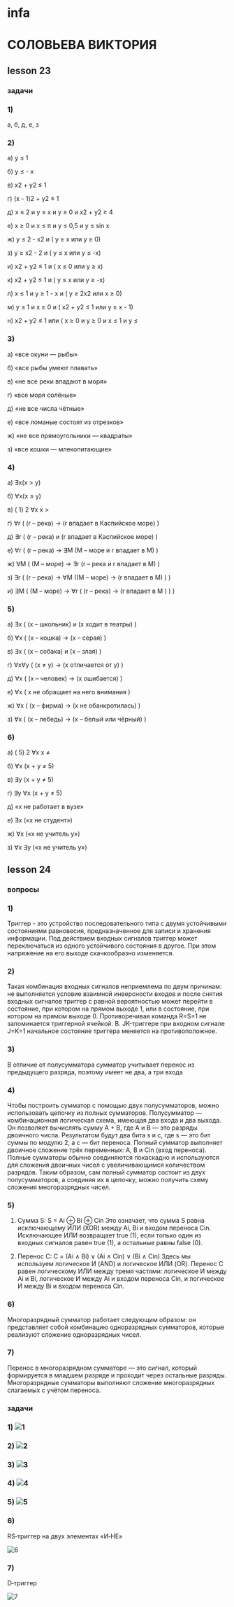 # infa
# СОЛОВЬЕВА ВИКТОРИЯ
## **lesson 23**
### **задачи**
### 1)

а, б, д, е, з

### 2) 

а)  у ≤ 1

б)  у ≤ - х

в)  х2 + у2 ≤ 1

г)  (х - 1)2 + у2 ≤ 1

д)  х ≤ 2 и у ≤ х и у ≥ 0 и х2 + у2 ≥ 4

е)  х  ≥ 0 и х ≤ π и у ≤ 0,5 и y ≤ sin х

ж)  у ≤ 2 - х2 и ( у ≥ х или у ≥ 0)

з)    у ≥ х2 - 2 и ( у ≤ х или у ≤ -х)

и)    х2 + у2 ≤ 1 и ( х ≤ 0 или у ≥ х)

к)    х2 + у2 ≤ 1 и ( у ≤ х или у ≥ -х)

л)    х ≤ 1 и у ≥ 1 - х и ( у ≥ 2х2 или х ≥ 0)

м)   у ≤ 1 и х ≥  0 и ( х2 + у2 ≤ 1 или у ≥ х - 1)

н)    х2 + у2 ≤ 1 или ( х ≥ 0 и у ≥ 0 и х ≤ 1 и у ≤

### 3) 

а)    «все окуни — рыбы»

б)    «все рыбы умеют плавать»

в)    «не все реки впадают в моря»

г)    «все моря солёные»

д)    «не все числа чётные»

е)    «все ломаные состоят из отрезков»

ж)   «не все прямоугольники — квадраты»

з)    «все кошки — млекопитающие»

### 4)
а) ∃x(x > y) 

б) ∀x(x ≤ y) 

в) ( 1) 2 ∀x x > 

г) ∀r ( (r – река)  → (r впадает в Каспийское море) ) 


д) ∃r ( (r – река)  и (r впадает в Каспийское море) ) 

е) ∀r ( (r – река) →  ∃M (M – море и r впадает в M) ) 

ж) ∀M ( (M – море) →   ∃r (r – река и r впадает в M) ) 

з) ∃r ( (r – река)  →  ∀M ((M – море) → (r впадает в M) ) ) 

и) ∃M ( (M – море)  →  ∀r ( (r – река) → (r впадает в M ) ) )

### 5)

а) ∃x ( (x – школьник) и (x ходит в театры) ) 

б) ∀x ( (x – кошка) → (x – серая) ) 

в) ∃x ( (x – собака) и (x – злая) ) 

г) ∀x∀y ( (x ≠ y) → (x отличается от y) ) 

д) ∀x ( (x – человек) → (x ошибается) ) 

е) ∀x (  x не обращает на него внимания ) 

ж) ∀x ( (x – фирма) → (x не обанкротилась) ) 

з) ∀x ( (x – лебедь) → (x – белый или чёрный) ) 

### 6)

а) ( 5) 2 ∀x x ≠ 

б) ∀x (x + y ≠ 5) 

в) ∃y (x + y ≠ 5) 

г) ∃y ∀x (x + y ≠ 5) 

д) «x не работает в вузе» 

е) ∃x («x не студент») 

ж) ∀x («x не учитель y») 

з) ∀x ∃y («x не учитель y»)
 
## **lesson 24**
### **вопросы**

### 1)

Триггер - это устройство последовательного типа с двумя устойчивыми состояниями равновесия, предназначенное для записи и хранения информации. Под действием входных сигналов триггер может переключаться из одного устойчивого состояния в другое. При этом напряжение на его выходе скачкообразно изменяется.
   
### 2)

Такая комбинация входных сигналов неприемлема по двум причинам: не выполняется условие взаимной инверсности входов и после снятия входных сигналов триггер с равной вероятностью может перейти в состояние, при котором на прямом выходе 1, или в состояние, при котором на прямом выходе 0. Противоречивая команда R=S=1 не запоминается триггерной ячейкой. В. JK-триггере при входном сигнале J=K=1 начальное состояние триггера меняется на противоположное.

### 3)

В отличие от полусумматора сумматор учитывает перенос из предыдущего разряда, поэтому имеет не два, а три входа

### 4)

Чтобы построить сумматор с помощью двух полусумматоров, можно использовать цепочку из полных сумматоров. 
Полусумматор — комбинационная логическая схема, имеющая два входа и два выхода. Он позволяет вычислять сумму A + B, где A и B — это разряды двоичного числа. Результатом будут два бита s и c, где s — это бит суммы по модулю 2, а c — бит переноса. 
Полный сумматор выполняет двоичное сложение трёх переменных: A, B и Cin (вход переноса). Полные сумматоры обычно соединяются покаскадно и используются для сложения двоичных чисел с увеличивающимся количеством разрядов. 
Таким образом, сам полный сумматор состоит из двух полусумматоров, а соединяя их в цепочку, можно получить схему сложения многоразрядных чисел. 

### 5) 

1. Сумма S: S = Ai ⊕ Bi ⊕ Cin
Это означает, что сумма S равна исключающему ИЛИ (XOR) между Ai, Bi и входом переноса Cin. Исключающее ИЛИ возвращает true (1), если только один из входных сигналов равен true (1), а остальные равны false (0).

2. Перенос C: C = (Ai ∧ Bi) ∨ (Ai ∧ Cin) ∨ (Bi ∧ Cin)
Здесь мы используем логическое И (AND) и логическое ИЛИ (OR). Перенос C равен логическому ИЛИ между тремя частями: логическое И между Ai и Bi, логическое И между Ai и входом переноса Cin, и логическое И между Bi и входом переноса Cin.

### 6) 

Многоразрядный сумматор работает следующим образом: он представляет собой комбинацию одноразрядных сумматоров, которые реализуют сложение одноразрядных чисел.

### 7) 
Перенос в многоразрядном сумматоре — это сигнал, который формируется в младшем разряде и проходит через остальные разряды. Многоразрядные сумматоры выполняют сложение многоразрядных слагаемых с учётом переноса.

### **задачи**

### 1) ![1](https://github.com/user-attachments/assets/488247c1-9264-48d3-8f26-ea345ec2ff1e)

### 2) ![2](https://github.com/user-attachments/assets/7fbcf264-452e-4f39-8dbc-ceef9e5c8324)

### 3) ![3](https://github.com/user-attachments/assets/05760486-dd4d-49a8-9d5d-0d9d40ba6432)

### 4) ![4](https://github.com/user-attachments/assets/a545e48e-604e-4f64-b2d6-706da878b750)

### 5) ![5](https://github.com/user-attachments/assets/48d118e3-9535-4af1-adc9-907b181ba8ea)

### 6)

RS‐триггер на двух элементах «И‐НЕ»

![6](https://github.com/user-attachments/assets/ab5d4aaf-d561-4525-9380-022a5af5b000)

 
### 7)

D‐триггер

![7](https://github.com/user-attachments/assets/e790609e-6036-43e0-9b80-5db0a1f52204)

